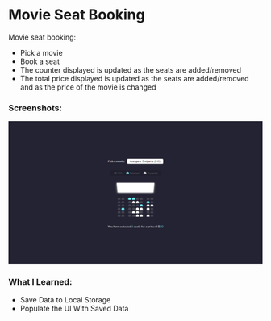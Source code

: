 # Movie Seat Booking

Movie seat booking:

- Pick a movie
- Book a seat
- The counter displayed is updated as the seats are added/removed
- The total price displayed is updated as the seats are added/removed and as the price of the movie is changed

### Screenshots:

![project UI](https://github.com/lucas3z/movie-seat-booking/blob/master/screenshots/booking-seat-ui.png?raw=true)

### What I Learned:

- Save Data to Local Storage
- Populate the UI With Saved Data
